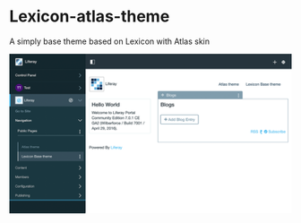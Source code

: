 # Lexicon-atlas-theme
A simply base theme based on Lexicon with Atlas skin

![lexicon base theme](https://raw.githubusercontent.com/marcoscv-work/lexicon-atlas-theme/master/atlas-theme.png)
